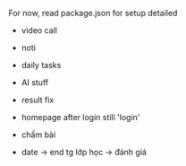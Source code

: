 For now, read package.json for setup detailed

-   video call
-   noti
-   daily tasks

-   AI stuff

-   result fix
-   homepage after login still 'login'
-   chấm bài
-   date -> end tg lớp học -> đánh giá
